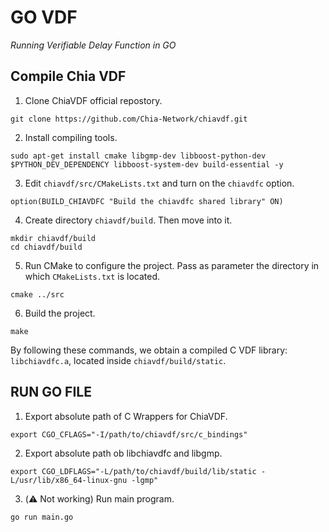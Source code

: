 # GO VDF
*Running Verifiable Delay Function in GO*

## Compile Chia VDF
1. Clone ChiaVDF official repostory.
```
git clone https://github.com/Chia-Network/chiavdf.git
```

2. Install compiling tools.
```
sudo apt-get install cmake libgmp-dev libboost-python-dev $PYTHON_DEV_DEPENDENCY libboost-system-dev build-essential -y
```

3. Edit `chiavdf/src/CMakeLists.txt` and turn on the `chiavdfc` option.
```
option(BUILD_CHIAVDFC "Build the chiavdfc shared library" ON)
```

4. Create directory `chiavdf/build`. Then move into it.
```
mkdir chiavdf/build
cd chiavdf/build
```

5. Run CMake to configure the project. Pass as parameter the directory in which `CMakeLists.txt` is located.
```
cmake ../src
```

6. Build the project.
```
make
```

By following these commands, we obtain a compiled C VDF library: `libchiavdfc.a`, located inside `chiavdf/build/static`.

## RUN GO FILE
1. Export absolute path of C Wrappers for ChiaVDF.
```
export CGO_CFLAGS="-I/path/to/chiavdf/src/c_bindings"
```

2. Export absolute path ob libchiavdfc and libgmp.
```
export CGO_LDFLAGS="-L/path/to/chiavdf/build/lib/static -L/usr/lib/x86_64-linux-gnu -lgmp"
```

3. (⚠️ Not working) Run main program.
```
go run main.go
```